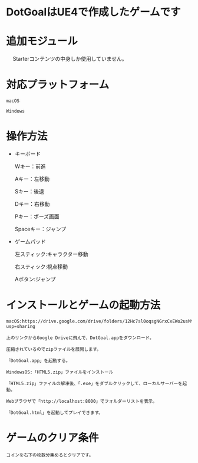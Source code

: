# DotGoalはUE4で作成したゲームです

# 追加モジュール
　
    Starterコンテンツの中身しか使用していません。

# 対応プラットフォーム

    macOS
    
    Windows
    
# 操作方法

* キーボード

    Wキー：前進
    
    Aキー：左移動
    
    Sキー：後退
    
    Dキー：右移動
    
    Pキー：ポーズ画面
    
    Spaceキー：ジャンプ
    
* ゲームパッド

    左スティック:キャラクター移動
    
    右スティック:視点移動
    
    Aボタン:ジャンプ

# インストールとゲームの起動方法

    macOS:https://drive.google.com/drive/folders/12Hc7sl0oqsgNGrxCxEWo2usMtx_41LYC?usp=sharing
    
    上のリンクからGoogle Driveに飛んで、DotGoal.appをダウンロード。
    
    圧縮されているのでzipファイルを展開します。
    
    「DotGoal.app」を起動する。
    
    WindowsOS:「HTML5.zip」ファイルをインストール
    
    「HTML5.zip」ファイルの解凍後、「.exe」をダブルクリックして、ローカルサーバーを起動。
    
    Webブラウザで「http://localhost:8000」でフォルダーリストを表示。
    
    「DotGoal.html」を起動してプレイできます。
    
# ゲームのクリア条件

    コインを右下の枚数分集めるとクリアです。    
